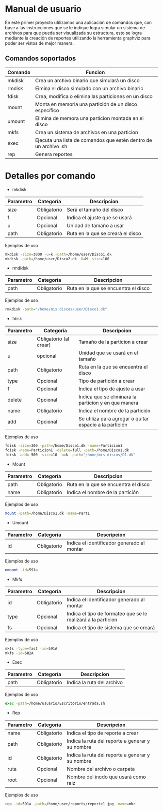 # Manual de usuario
En este primer proyecto utilizamos una aplicación de comandos que, con base a las instrucciones que se le indique logra simular un sistema de archivos para que pueda ser visualizada su estructura, esto se logra mediante la creación de reportes utilizando la herramienta graphviz para poder ser vistos de mejor manera.
## Comandos soportados
| Comando | Funcion |
| ------ | ------ |
| mkdisk | Crea un archivo binario que simulará un disco |
| rmdisk | Eimina el disco simulado con un archivo binario |
| fdisk | Crea, modifica o elimina las particiones en un disco |
| mount | Monta en memoria una partición de un disco específico |
| umount | Elimina de memora una particion montada en el disco |
| mkfs | Crea un sistema de archivos en una particion |
| exec | Ejecuta una lista de comandos que estén dentro de un archivo .sh |
| rep | Genera reportes |

# Detalles por comando
* mkdisk

| Parametro | Categoría |Descripcion |
| ------ | ------ | ------ |
| size | Obligatorio | Será el tamaño del disco |
| f | Opcional | Indica el ajuste que se usará |
| u | Opcional | Unidad de tamaño a usar |
| path | Obligatorio | Ruta en la que se creará el disco |
Ejemplos de uso
```sh
mkdisk -size=3000 -u=k -path=/home/user/Disco1.dk
mkdisk -path=/home/user/Disco2.dk -U=M -size=100
```

* rmdidsk

| Parametro | Categoría |Descripcion |
| ------ | ------ | ------ |
| path | Obligatorio | Ruta en la que se encuentra el disco |
Ejemplos de uso
```sh
rmkdisk -path="/home/mis discos/user/Disco1.dk"
```

* fdisk

| Parametro | Categoría |Descripcion |
| ------ | ------ | ------ |
| size | Obligatorio (al crear) | Tamaño de la particion a crear |
| u | opcional | Unidad que se usará en el tamaño |
| path | Obligatorio | Ruta en la que se encuentra el disco |
| type | Opcional | Tipo de partición a crear |
| f | Opcional | Indica el tipo de ajuste a usar |
| delete | Opcional | Indica que se eliminará la particion y en que manera |
| name | Obligatorio | Indica el nombre de la partición |
| add | Opcional | Se utiliza para agregar o quitar espacio a la partición |
Ejemplos de uso
```sh
fdisk -size=300 -path=/home/Disco1.dk -name=Particion1
fdisk -name=Particion1 -delete=full -path=/home/Disco1.dk
fdisk -add=-500 -size=10 -u=k -path="/home/mis discos/D1.dk"
```
* Mount

| Parametro | Categoría |Descripcion |
| ------ | ------ | ------ |
| path | Obligatorio | Ruta en la que se encuentra el disco |
| name | Obligatorio | Indica el nombre de la partición |
Ejemplos de uso
```sh
mount -path=/home/Disco1.dk -name=Part1
```
* Umount

| Parametro | Categoría |Descripcion |
| ------ | ------ | ------ |
| id | Obligatorio | Indica el identificador generado al montar |
Ejemplos de uso
```sh
umount -id=591a
```

* Mkfs

| Parametro | Categoría |Descripcion |
| ------ | ------ | ------ |
| id | Obligatorio | Indica el identificador generado al montar |
| type | Opcional | Indica el tipo de formateo que se le realizará a la particion |
| fs | Opcional | Indica el tipo de sistema que se creará |
Ejemplos de uso
```sh
mkfs -type=fast -id=591A
mkfs -id=582A
```
* Exec

| Parametro | Categoría |Descripcion |
| ------ | ------ | ------ |
| path | Obligatorio|Indica la ruta del archivo |
Ejemplos de uso
```sh
exec -path=/home/usuario/Escritorio/entrada.sh
```
* Rep

| Parametro | Categoría |Descripcion |
| ------ | ------ | ------ |
| name | Obligatorio | Indica el tipo de reporte a crear |
| path | Obligatorio | Indica la ruta del reporte a generar y su nombre |
| id | Obligatorio | Indica la ruta del reporte a generar y su nombre |
| ruta | Opcional | Nombre del archivo o carpeta |
| root | Opcional | Nombre del inodo que usará como raiz |
Ejemplos de uso
```sh
rep -id=591a -path=/home/user/reports/reporte1.jpg -name=mbr
```